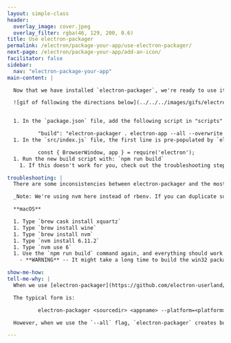```yaml
---
layout: simple-class
header:
  overlay_image: cover.jpeg
  overlay_filter: rgba(46, 129, 200, 0.6)
title: Use electron-packager
permalink: /electron/package-your-app/use-electron-packager/
next-page: /electron/package-your-app/add-an-icon/
facilitator: false
sidebar:
  nav: "electron-package-your-app"
main-content: |

  Now that we have installed `electron-packager`, we're ready to use it. We could type out the entire command every time, but it's best practice to add a build script to the `package.json` file. This means that every time we run the default build script, our specific list of commands will be run.

  ![gif of following the directions below](../../../images/gifs/electron/electron2-packaging.gif)


  1. In the `package.json` file, add the following script in "scripts" of package.json.

          "build": "electron-packager . electron-app --all --overwrite --ignore=node_modules/electron-*"
  1. In the `src/index.js` file, the first line is pre-populated by `electron-forge` and doesn't play nicely with `electron-packager`. Replace the first line with:

          const { BrowserWindow, app } = require('electron');
  1. Run the new build script with: `npm run build`
    1. If this doesn't work for you, check out the troubleshooting steps below.

troubleshooting: |
  There are some inconsistencies between electron-packager and the most recent version of node. If the steps above didn't work for you, try using `node 6.11.2` with `npm 3.10.10`. The following steps should help you do this on macOS.

  _Note: We're using nvm here instead of rbenv. If you can duplicate successful steps to adjust your node version, please do so (and good luck!)._ 

  **macOS**

  1. Type `brew cask install xquartz`
  1. Type `brew install wine`
  1. Type `brew install nvm`
  1. Type `nvm install 6.11.2`
  1. Type `nvm use 6`
  1. Use the `npm run build` command again, and everything should work!
    - **WARNING** -- It might take a long time to build the win32 package. Leave this for 5-10 minutes and return.

show-me-how:
tell-me-why: |
  When we use [electron-packager](https://github.com/electron-userland/electron-packager#usage), we have some options about how and what we build the applications.

  The typical form is:

          electron-packager <sourcedir> <appname> --platform=<platform> --arch=<arch> [optional flags...]

  However, when we use the `--all` flag, `electron-packager` creates bundles for all valid combinations of target platforms/architectures.

---
```

